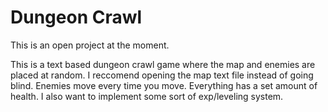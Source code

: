 # Dungeon Crawl

This is an open project at the moment.

This is a text based dungeon crawl game where the map and enemies are placed at random.
I reccomend opening the map text file instead of going blind. Enemies move every time you move.
Everything has a set amount of health. I also want to implement some sort of exp/leveling system.
